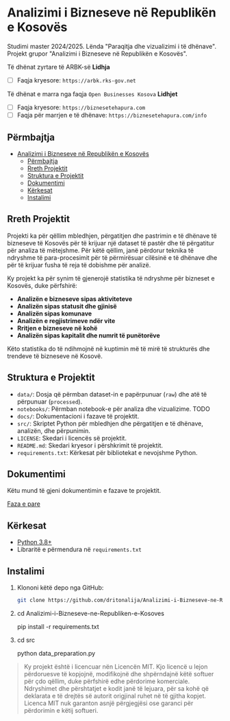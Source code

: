 # Analizimi i Bizneseve në Republikën e Kosovës
Studimi master 2024/2025. Lënda "Paraqitja dhe vizualizimi i të dhënave". Projekt grupor "Analizimi i Bizneseve në Republikën e Kosovës".

Të dhënat zyrtare të ARBK-së
**Lidhja** 
- [ ] Faqja kryesore: `https://arbk.rks-gov.net`

Të dhënat e marra nga faqja `Open Businesses Kosova` 
**Lidhjet** 
- [ ] Faqja kryesore: `https://biznesetehapura.com`
- [ ] Faqja për marrjen e të dhënave: `https://biznesetehapura.com/info`

## Përmbajtja

- [Analizimi i Bizneseve në Republikën e Kosovës](#analizimi-i-bizneseve-në-republikën-e-kosovës)
  - [Përmbajtja](#përmbajtja)
  - [Rreth Projektit](#rreth-projektit)
  - [Struktura e Projektit](#struktura-e-projektit)
  - [Dokumentimi](#dokumentimi)
  - [Kërkesat](#kërkesat)
  - [Instalimi](#instalimi)

## Rreth Projektit

Projekti ka për qëllim mbledhjen, përgatitjen dhe pastrimin e të dhënave të bizneseve të Kosovës për të krijuar një dataset të pastër dhe të përgatitur për analiza të mëtejshme. Për këtë qëllim, janë përdorur teknika të ndryshme të para-procesimit për të përmirësuar cilësinë e të dhënave dhe për të krijuar fusha të reja të dobishme për analizë.

Ky projekt ka për synim të gjenerojë statistika të ndryshme për bizneset e Kosovës, duke përfshirë:

- **Analizën e bizneseve sipas aktiviteteve**  
- **Analizën sipas statusit dhe gjinisë**  
- **Analizën sipas komunave**  
- **Analizën e regjistrimeve ndër vite**  
- **Rritjen e bizneseve në kohë**  
- **Analizën sipas kapitalit dhe numrit të punëtorëve**  

Këto statistika do të ndihmojnë në kuptimin më të mirë të strukturës dhe trendeve të bizneseve në Kosovë.


## Struktura e Projektit

- `data/`: Dosja që përmban dataset-in e papërpunuar (`raw`) dhe atë të përpunuar (`processed`).
- `notebooks/`: Përmban notebook-e për analiza dhe vizualizime. TODO
- `docs/`: Dokumentacioni i fazave të projektit.
- `src/`: Skriptet Python për mbledhjen dhe përgatitjen e të dhënave, analizën, dhe përpunimin.
- `LICENSE`: Skedari i licencës së projektit.
- `README.md`: Skedari kryesor i përshkrimit të projektit.
- `requirements.txt`: Kërkesat për bibliotekat e nevojshme Python.

## Dokumentimi

Këtu mund të gjeni dokumentimin e fazave te projektit. 

[Faza e pare](docs/pergatitja_e_te_dhenave.md)


## Kërkesat

- [Python 3.8+](https://www.python.org/)
- Libraritë e përmendura në `requirements.txt`

## Instalimi

1. Klononi këtë depo nga GitHub:
   ```bash
   git clone https://github.com/dritonalija/Analizimi-i-Bizneseve-ne-Republiken-e-Kosoves.git

2. cd Analizimi-i-Bizneseve-ne-Republiken-e-Kosoves

   pip install -r requirements.txt
3. cd src 

   python data_preparation.py


> Ky projekt është i licencuar nën Licencën MIT. Kjo licencë u lejon përdoruesve të kopjojnë, modifikojnë dhe shpërndajnë këtë softuer për çdo qëllim, duke përfshirë edhe përdorime komerciale. Ndryshimet dhe përshtatjet e kodit janë të lejuara, për sa kohë që deklarata e të drejtës së autorit origjinal ruhet në të gjitha kopjet. Licenca MIT nuk garanton asnjë përgjegjësi ose garanci për përdorimin e këtij softueri.
